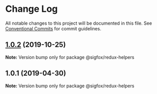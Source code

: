 # Change Log

All notable changes to this project will be documented in this file.
See [Conventional Commits](https://conventionalcommits.org) for commit guidelines.

## [1.0.2](https://github.com/sigfox/javascript/compare/@sigfox/redux-helpers@1.0.1...@sigfox/redux-helpers@1.0.2) (2019-10-25)

**Note:** Version bump only for package @sigfox/redux-helpers





## 1.0.1 (2019-04-30)

**Note:** Version bump only for package @sigfox/redux-helpers
